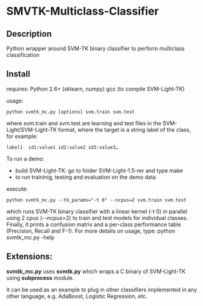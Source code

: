 SMVTK-Multiclass-Classifier
===========================

## Description
Python wrapper around SVM-TK binary classifier to perform multiclass classification

## Install
requires:
	Python 2.6+ (sklearn, numpy)
	gcc (to compile SVM-Light-TK)

usage:

	python svmtk_mc.py [options] svm.train svm.test

where svm.train and svm.test are learning and test files in the SVM-Light/SVM-Light-TK format, where the target is a string label of the class, for example:

	label1  id1:value1 id2:value2 id3:value3…

To run a demo:

* build SVM-Light-TK: go to folder SVM-Light-1.5-rer and type
	make
* to run traininig, testing and evaluation on the demo data

execute:

	python svmtk_mc.py --tk_params="-t 0" --ncpus=2 svm.train svm.test

which runs SVM-TK binary classifier with a linear kernel (-t 0) in parallel using 2 cpus (--ncpus=2) to train and test models for individual classes. Finally, it prints a confusion matrix and a per-class performance table (Precision, Recall and F-1). For more details on usage, type:
	python svmtk_mc.py -help


## Extensions:

**svmtk_mc.py** uses **svmtk.py** which wraps a C binary of SVM-Light-TK using **subprocess** module. 

It can be used as an example to plug in other classifiers implemented in any other language, e.g. AdaBoost, Logistic Regression, etc.

	